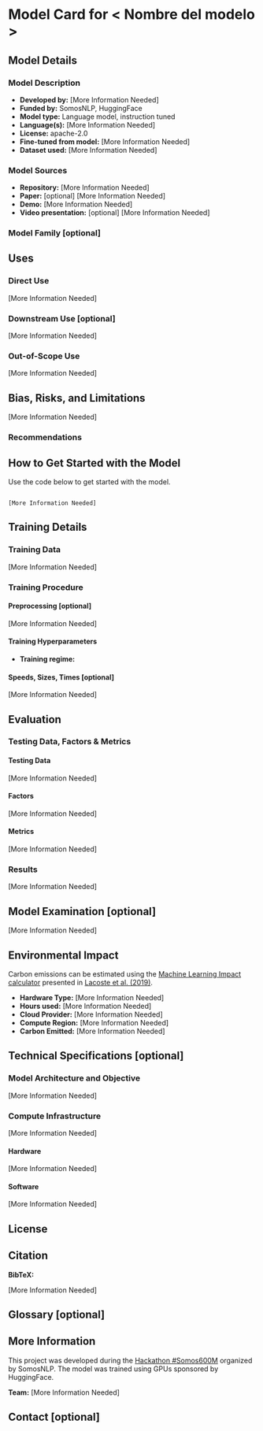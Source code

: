 <!--
Esta plantilla de Model Card es una adaptación de la de Hugging Face: https://github.com/huggingface/huggingface_hub/blob/main/src/huggingface_hub/templates/modelcard_template.md

¿Cómo utilizar esta plantilla? Copia el contenido en el README.md del repo de tu modelo en el Hub de Hugging Face y rellena cada sección.

Para más información sobre cómo rellenar cada sección ver las docs: https://huggingface.co/docs/hub/model-cards
-->

# Model Card for < Nombre del modelo >

<!--

Nombre del modelo:

Suele haber un nombre corto ("pretty name") para las URLs, tablas y demás y uno largo más descriptivo. Para crear el pretty name podéis utilizar acrónimos.

Idioma:

La Model Card puede estar en español o en inglés. Recomendamos que sea en inglés para que la comunidad internacional pueda utilizar vuestro dataset. Teniendo en cuenta que somos una comunidad hispanohablante y no queremos que el idioma sea una barrera, la opción más inclusiva sería escribirla en un idioma y traducirla (automáticamente?) al otro. En el repo entonces habría un README.md (Model Card en inglés) que enlazaría a un README_ES.md (Model Card en español), o viceversa, README.md y README_EN.md. Si necesitáis apoyo con la traducción os podemos ayudar.

Qué incluir en esta sección:

Esta sección es como el abstract. Escribir un resumen del modelo y motivación del proyecto (inc. los ODS relacionados).  Si el proyecto tiene un logo, incluidlo aquí.

Si queréis incluir una versión de la Model Card en español, enlazadla aquí al principio (e.g. "A Spanish version of this Model Card can be found under [`README_es.md`](URL)"). De manera análoga para el inglés.

-->

## Model Details

### Model Description

<!-- Resumen del modelo. -->

- **Developed by:** [More Information Needed] <!-- Nombre de los miembros del equipo -->
- **Funded by:** SomosNLP, HuggingFace <!-- Si contasteis con apoyo de otra entidad (e.g. vuestra universidad), añadidla aquí -->
- **Model type:** Language model, instruction tuned
- **Language(s):** [More Information Needed] <!-- Enumerar las lenguas en las que se ha entrenado el modelo, especificando el país de origen. Utilizar códigos ISO. Por ejemplo: Spanish (`es-CL`, `es-ES`, `es-MX`), Catalan (`ca`), Quechua (`qu`).  -->
- **License:** apache-2.0 <!-- Elegid una licencia lo más permisiva posible teniendo en cuenta la licencia del model pre-entrenado y los datasets utilizados -->
- **Fine-tuned from model:** [More Information Needed] <!-- Enlace al modelo pre-entrenado que habéis utilizado como base -->
- **Dataset used:** [More Information Needed] <!-- Enlace al dataset utilizado para el ajuste -->

### Model Sources

- **Repository:** [More Information Needed] <!-- Enlace al `main` del repo donde tengáis los scripts, i.e.: o del mismo repo del modelo en HuggingFace o a GitHub. -->
- **Paper:** [optional] [More Information Needed] <!-- Si vais a presentarlo a NAACL poned "WIP", "Comming soon!" o similar. Si no tenéis intención de presentarlo a ninguna conferencia ni escribir un preprint, eliminar. -->
- **Demo:** [More Information Needed] <!-- Enlace a la demo -->
- **Video presentation:** [optional] [More Information Needed] <!-- Enlace a vuestro vídeo de presentación en YouTube (están todos subidos aquí: https://www.youtube.com/playlist?list=PLTA-KAy8nxaASMwEUWkkTfMaDxWBxn-8J) -->

### Model Family [optional]

<!-- Si habéis entrenado varios modelos similares podéis enumerarlos aquí. -->

## Uses

<!-- Address questions around how the model is intended to be used, including the foreseeable users of the model and those affected by the model. -->

### Direct Use

<!-- This section is for the model use without fine-tuning or plugging into a larger ecosystem/app. -->

[More Information Needed]

### Downstream Use [optional]

<!-- This section is for the model use when fine-tuned for a task, or when plugged into a larger ecosystem/app -->

[More Information Needed]

### Out-of-Scope Use

<!-- This section addresses misuse, malicious use, and uses that the model will not work well for. -->

[More Information Needed]

## Bias, Risks, and Limitations

<!-- This section is meant to convey both technical and sociotechnical limitations. -->

[More Information Needed]

### Recommendations

<!-- This section is meant to convey recommendations with respect to the bias, risk, and technical limitations. -->

<!-- Example: Users (both direct and downstream) should be made aware of the risks, biases and limitations of the model. More information needed for further recommendations. -->

## How to Get Started with the Model

Use the code below to get started with the model.

```

[More Information Needed]

```

## Training Details

### Training Data

<!-- This should link to a Dataset Card, perhaps with a short stub of information on what the training data is all about as well as documentation related to data pre-processing or additional filtering. -->

[More Information Needed]

### Training Procedure

<!-- This relates heavily to the Technical Specifications. Content here should link to that section when it is relevant to the training procedure. -->

<!-- Detallar la técnica de entrenamiento utilizada y enlazar los scripts/notebooks. -->

#### Preprocessing [optional]

[More Information Needed]

#### Training Hyperparameters

<!-- Enumerar los valores de los hiperparámetros de entrenamiento. -->

- **Training regime:** <!--fp32, fp16 mixed precision, bf16 mixed precision, bf16 non-mixed precision, fp16 non-mixed precision, fp8 mixed precision -->

#### Speeds, Sizes, Times [optional]

<!-- This section provides information about throughput, start/end time, checkpoint size if relevant, etc. -->

[More Information Needed]

## Evaluation

<!-- This section describes the evaluation protocols and provides the results. -->

### Testing Data, Factors & Metrics

#### Testing Data

<!-- This should link to a Dataset Card. -->

[More Information Needed]

#### Factors

<!-- These are the things the evaluation is disaggregating by, e.g., subpopulations or domains. -->

[More Information Needed]

#### Metrics

<!-- These are the evaluation metrics being used, ideally with a description of why. -->

[More Information Needed]

### Results

<!-- Enlazar aquí los scripts/notebooks de evaluación y especificar los resultados. -->

[More Information Needed]

## Model Examination [optional]

<!-- Relevant interpretability work for the model goes here. -->

[More Information Needed]

## Environmental Impact

<!-- Total emissions (in grams of CO2eq) and additional considerations, such as electricity usage, go here. Edit the suggested text below accordingly. -->

<!-- Rellenar la información de la lista y calcular las emisiones con la página mencionada. -->

Carbon emissions can be estimated using the [Machine Learning Impact calculator](https://mlco2.github.io/impact#compute) presented in [Lacoste et al. (2019)](https://arxiv.org/abs/1910.09700).

- **Hardware Type:** [More Information Needed]
- **Hours used:** [More Information Needed]
- **Cloud Provider:** [More Information Needed]
- **Compute Region:** [More Information Needed]
- **Carbon Emitted:** [More Information Needed]

## Technical Specifications [optional]

<!-- Esta sección es opcional porque seguramente ya habéis mencionado estos detalles más arriba, igualmente está bien incluirlos aquí de nuevo como bullet points a modo de resumen. -->

### Model Architecture and Objective

[More Information Needed]

### Compute Infrastructure

[More Information Needed]

#### Hardware

<!-- Indicar el hardware utilizado, podéis agradecer aquí a quien lo patrocinó. -->

[More Information Needed]

#### Software

<!-- Enumerar las librerías utilizadas (e.g. transformers, distilabel). -->

[More Information Needed]

## License

<!-- Indicar bajo qué licencia se libera el modelo explicando, si no es apache 2.0, a qué se debe la licencia más restrictiva (i.e. herencia de las licencias del modelo pre-entrenado o de los datos utilizados). -->

## Citation

**BibTeX:**

[More Information Needed]

<!--

Aquí tenéis un ejemplo de cita de un dataset que podéis adaptar:

```
@software{benallal2024cosmopedia,
  author = {Ben Allal, Loubna and Lozhkov, Anton and Penedo, Guilherme and Wolf, Thomas and von Werra, Leandro},
  title = {Cosmopedia},
  month = February,
  year = 2024,
  url = {https://huggingface.co/datasets/HuggingFaceTB/cosmopedia}
}
```

- benallal2024cosmopedia -> nombre + año + nombre del modelo
- author: lista de miembros del equipo
- title: nombre del modelo
- year: año
- url: enlace al modelo

-->

## Glossary [optional]

<!-- If relevant, include terms and calculations in this section that can help readers understand the model or model card. -->

## More Information

<!-- Indicar aquí que el marco en el que se desarrolló el proyecto, en esta sección podéis incluir agradecimientos y más información sobre los miembros del equipo. Podéis adaptar el ejemplo a vuestro gusto. -->

This project was developed during the [Hackathon #Somos600M](https://somosnlp.org/hackathon) organized by SomosNLP. The model was trained using GPUs sponsored by HuggingFace.

**Team:** [More Information Needed]

<!--
- [Name 1](Link to Hugging Face profile)
- [Name 2](Link to Hugging Face profile)
-->

## Contact [optional]

<!-- Email de contacto para´posibles preguntas sobre el modelo. -->
